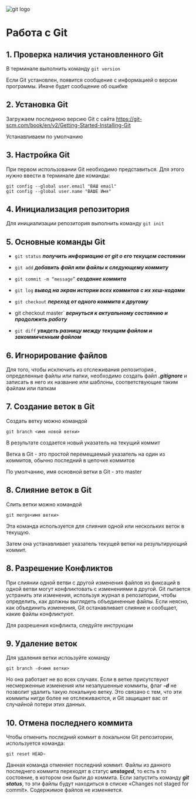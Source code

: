 ![git logo](git-logo.png)
# Работа с Git

## 1. Проверка наличия установленного Git

В терминале выполнить команду `git version`

Если Git установлен, появится сообщение с информацией о версии программы. Иначе будет сообщение об ошибке

## 2. Установка Git

Загружаем последнюю версию Git с сайта https://git-scm.com/book/en/v2/Getting-Started-Installing-Git

Устанавливаем по умолчанию

## 3. Настройка Git

При первом использовании Git необходимо представиться. Для этого нужно ввести в терминале две команды:
```
git config --global user.email "ВАШ email"
git config --global user.name "ВАШЕ Имя"
```

## 4. Инициализация репозитория

Для инициализации репозитория выполнить команду `git init`

## 5. Основные команды Git

* `git status` ***получить информацию от git о его текущем состоянии***

* `git add` ***добавить файл или файлы к следующему коммиту***

* `git commit -m “message”` ***создание коммита***

* `git log` ***вывод на экран истории всех коммитов с их хеш-кодами***

* `git checkout` ***переход от одного коммита к другому***

* git checkout master` ***вернуться к актуальному состоянию и продолжить работу***

* `git diff` ***увидеть разницу между текущим файлом и закоммиченным файлом***

## 6. Игнорирование файлов

Для того, чтобы исключить из отслеживания репозитория , определенные файлы или папки, необходимо создать файл ***.gitignore*** и записать в него их название или шаблоны, соответствующие таким файлам или папкам

## 7. Создание веток в Git

Создать ветку можно командой 
```
git branch <имя новой ветки>
```
В результате создается новый указатель на текущий коммит

Ветка в Git - это простой перемещаемый указатель на один из коммитов, обычно последний в цепочке коммитов

По умолчанию, имя основной ветки в Git - это master

## 8. Слияние веток в Git

Слить ветки можно командой
```
git merge<имя ветки>
```
Эта команда используется для слияния одной или нескольких веток в текущую.

Затем она устанавливает указатель текущей ветки на результирующий коммит.

## 8. Разрешение Конфликтов

При слиянии одной ветви с другой изменения файлов из фиксаций в одной ветви могут конфликтовать с изменениями в другой. Git пытается устранить эти изменения, используя журнал в репозитории, чтобы определить, как должны выглядеть объединенные файлы. Если неясно, как объединить изменения, Git останавливает слияние и сообщает, какие файлы конфликтуют.

Для разрешения конфликта, следуйте инструкции

## 9. Удаление веток

Для удаления ветки испоьзуйте команду
```
git branch -d<имя ветки>
```
Но она работает не во всех случаях. Если в ветке присутствуют несмерженные изменения или незапушенные коммиты, флаг ***-d*** не позволит удалить такую локальную ветку. Это связано с тем, что эти коммиты нигде более не отслеживаются, и Git защищает вас от случайной потери этих данных.

## 10. Отмена последнего коммита

Чтобы отменить последний коммит в локальном Git репозитории, используется команда:
```
git reset HEAD~
```
Данная команда отменяет последний коммит. Файлы из данного последнего коммита переходят в статус ***unstaged***, то есть в то состояние, в котором они были до коммита. Если запустить команду ***git status***, то эти файлы будут находиться в списке «Changes not staged for commit». Содержимое файлов не изменяется.


